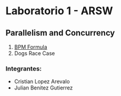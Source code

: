 # Laboratorio 1 - ARSW
## Parallelism and Concurrency

1. [BPM Formula](BBP_FORMULA/PARALLELISM-JAVA_THREADS_MAVEN-INTRODUCTION_BBP_FORMULA/README.md)
2. Dogs Race Case

### Integrantes:
* Cristian Lopez Arevalo
* Julian Benitez Gutierrez
